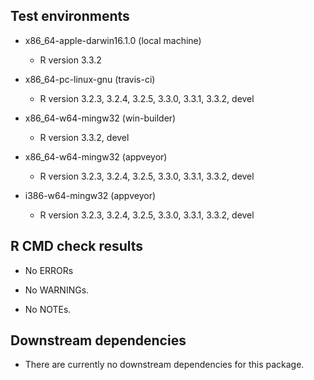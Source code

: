 ## Test environments

  * x86_64-apple-darwin16.1.0 (local machine)
     - R version 3.3.2

  * x86_64-pc-linux-gnu (travis-ci)
     - R version 3.2.3, 3.2.4, 3.2.5, 3.3.0, 3.3.1, 3.3.2, devel

  * x86_64-w64-mingw32 (win-builder)
     - R version 3.3.2, devel

  * x86_64-w64-mingw32 (appveyor)
     - R version 3.2.3, 3.2.4, 3.2.5, 3.3.0, 3.3.1, 3.3.2, devel

  * i386-w64-mingw32 (appveyor)
     - R version 3.2.3, 3.2.4, 3.2.5, 3.3.0, 3.3.1, 3.3.2, devel


## R CMD check results

  * No ERRORs

  * No WARNINGs. 

  * No NOTEs.


## Downstream dependencies

  * There are currently no downstream dependencies for this package.
